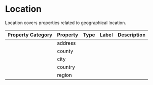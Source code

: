 # Location

Location covers properties related to geographical location.

| Property Category | Property | Type | Label | Description |
| :--- | :--- | :--- | :--- | :--- |
|  | address |  |  |  |
|  | county |  |  |  |
|  | city |  |  |  |
|  | country |  |  |  |
|  | region |  |  |  |

